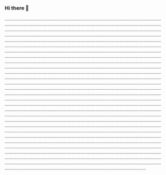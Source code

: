 ### Hi there 👋

................................................................................................................................................................................................................................................................................................................................................................................................................................................................................................................................................................................................................................................................................................................................................................................................................................................................................................................................................................................................................................................................................................................................................................................................................................................................................................................................................................................................................................................................................................................................................................................................................................................................................................................................................................................................................................................................................................................................................................................................................................................................................................................................................................................................................................................................................................................................................................................................................................................................................................................................................................................................................................................................................................................................................................................................................................................................................................................................................................................................................................................................................................................................................................................................................................................................................................................................................................................................................................................................................................................................................................................................................................................................................................................................